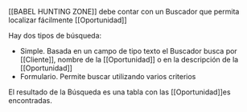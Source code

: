 [[BABEL HUNTING ZONE]] debe contar con un Buscador que permita localizar fácilmente [[Oportunidad]]

Hay dos tipos de búsqueda:
- Simple. Basada en un campo de tipo texto el Buscador busca por [[Cliente]], nombre de la [[Oportunidad]] o en la descripción de la [[Oportunidad]]
- Formulario. Permite buscar utilizando varios criterios

El resultado de la Búsqueda es una tabla con las [[Oportunidad]]es encontradas. 